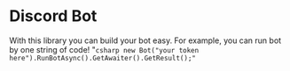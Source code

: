 # Discord Bot
With this library you can build your bot easy. For example, you can run bot by one string of code!
"`csharp new Bot("your token here").RunBotAsync().GetAwaiter().GetResult();"`
